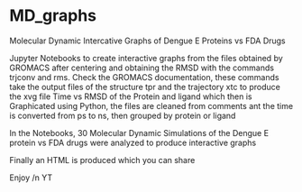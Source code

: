 # MD_graphs
Molecular Dynamic Intercative Graphs of Dengue E Proteins vs FDA Drugs

Jupyter Notebooks to create interactive graphs from the files obtained by GROMACS after centering and obtaining the RMSD
with the commands trjconv and rms. Check the GROMACS documentation, these commands take the output files of the structure
tpr and the trajectory xtc to produce the xvg file Time vs RMSD of the Protein and ligand which then is Graphicated using
Python, the files are cleaned from comments ant the time is converted from ps to ns, then grouped by protein or ligand

In the Notebooks, 30 Molecular Dynamic Simulations of the Dengue E protein vs FDA drugs were analyzed to produce
interactive graphs 

Finally an HTML is produced which you can share 

Enjoy /n
YT
